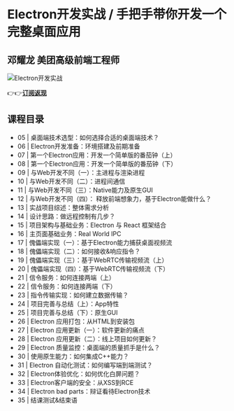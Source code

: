 Electron开发实战 / 手把手带你开发一个完整桌面应用
==============================

邓耀龙 **美团高级前端工程师**
-----------------

![Electron开发实战](https://www.geekgay.com/storage/geek/geek_e06f172fcf7408be4b373992930dedf2.jpg)  
  
👉👉[**订阅返现**](https://time.geekbang.org/course/intro/100044201?code=ZtvipS5LbWBKMzEXYJySr2fNbKfxyqM7udTYHyfmelo%3D "Electron开发实战")  
  
课程目录
----

  
  
- 05 | 桌面端技术选型：如何选择合适的桌面端技术？
- 06 | Electron开发准备：环境搭建及前期准备
- 07 | 第一个Electron应用：开发一个简单版的番茄钟（上）
- 08 | 第一个Electron应用：开发一个简单版的番茄钟（下）
- 09 | 与Web开发不同（一）：主进程与渲染进程
- 10 | 与Web开发不同（二）：进程间通信
- 11 | 与Web开发不同（三）：Native能力及原生GUI
- 12 | 与Web开发不同（四）： 释放前端想象力，基于Electron能做什么？
- 13 | 实战项目综述：整体需求分析
- 14 | 设计思路：做远程控制有几步？
- 15 | 项目架构与基础业务：Electron 与 React 框架结合
- 16 | 主页面基础业务：Real World IPC
- 17 | 傀儡端实现（一）：基于Electron能力捕获桌面视频流
- 18 | 傀儡端实现（二）：如何接收&amp;响应指令？
- 19 | 傀儡端实现（三）：基于WebRTC传输视频流（上）
- 20 | 傀儡端实现（四）：基于WebRTC传输视频流（下）
- 21 | 信令服务：如何连接两端（上）
- 22 | 信令服务：如何连接两端（下）
- 23 | 指令传输实现：如何建立数据传输？
- 24 | 项目完善与总结（上）：App特性
- 25 | 项目完善与总结（下）：原生GUI
- 26 | Electron 应用打包：从HTML到安装包
- 27 | Electron 应用更新（一）：软件更新的痛点
- 28 | Electron 应用更新（二）：线上项目如何更新？
- 29 | Electron 质量监控：桌面端的质量抓手是什么？
- 30 | 使用原生能力：如何集成C++能力？
- 31 | Electron 自动化测试：如何编写端到端测试？
- 32 | Electron体验优化：如何优化白屏问题？
- 33 | Electron客户端的安全：从XSS到RCE
- 34 | Electron bad parts：辩证看待Electron技术
- 35 | 结课测试&amp;结束语